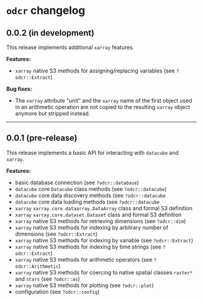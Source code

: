 # `odcr` changelog

## 0.0.2 (in development)

This release implements additional `xarray` features.

**Features:**

- `xarray` native S3 methods for assigning/replacing variables (see `?odcr::Extract`)

**Bug fixes:**

- The `xarray` attribute "unit" and the `xarray` name of the first object used in an arithmetic operation are not copied to the resulting `xarray` object anymore but stripped instead.


***

## 0.0.1 (pre-release)

This release implements a basic API for interacting with `datacube` and `xarray`.

**Features:**

- basic database connection (see `?odcr::database`)
- `datacube` core `Datacube` class methods (see `?odcr::datacube`)
- `datacube` core data discovery methods (see `?odcr::datacube`
- `datacube` core data loading methods (see `?odcr::datacube`
- `xarray` `xarray.core.dataarray.DataArray` class and formal S3 definition
- `xarray` `xarray.core.dataset.Dataset` class and formal S3 definition
- `xarray` native S3 methods for retrieving dimensions (see `?odcr::dim`)
- `xarray` native S3 methods for indexing by arbitrary number of dimensions (see `?odcr::Extract`)
- `xarray` native S3 methods for indexing by variable (see `?odcr::Extract`)
- `xarray` native S3 methods for indexing by time strings (see `?odcr::Extract`)
- `xarray` native S3 methods for arithmetic operators (see `?odcr::Arithmetic`)
- `xarray` native S3 methods for coercing to native spatial classes `raster*` and `stars` (see `?odcr::as`)
- `xarray` native S3 methods for plotting (see `?odcr::plot`)
- configuration (see `?odcr::config`)



